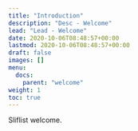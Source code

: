 ```yaml
---
title: "Introduction"
description: "Desc - Welcome"
lead: "Lead - Welcome"
date: 2020-10-06T08:48:57+00:00
lastmod: 2020-10-06T08:48:57+00:00
draft: false
images: []
menu:
  docs:
    parent: "welcome"
weight: 1
toc: true
---
```


Sliflist welcome.
